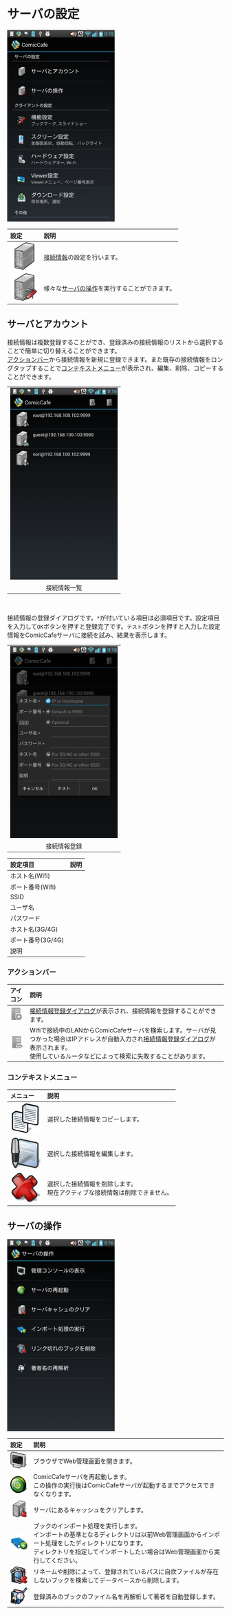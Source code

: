 # サーバの設定

<img src='https://raw.githubusercontent.com/burton999dev/ComicCafeHelp/master/images/ja/client/SettingsList.png' width='250px'/>

|設定|説明|
|:-----------|:------------|
![](https://raw.githubusercontent.com/burton999dev/ComicCafeHelp/master/images/client/preference/preference_server_setting.png)|[接続情報](#account_setting)の設定を行います。
![](https://raw.githubusercontent.com/burton999dev/ComicCafeHelp/master/images/client/preference/preference_server_function.png)|様々な[サーバの操作](#server_operation)を実行することができます。

## <a name ="account_setting">サーバとアカウント</a>
接続情報は複数登録することができ、登録済みの接続情報のリストから選択することで簡単に切り替えることができます。  
[アクションバー](#action_bar)から接続情報を新規に登録できます。また既存の接続情報をロングタップすることで[コンテキストメニュー](context_menu)が表示され、編集、削除、コピーすることができます。

<table border='0'>
<tr>
<td>
<img src='https://raw.githubusercontent.com/burton999dev/ComicCafeHelp/master/images/ja/client/AccountList.png' width='250px'/>
</td>
</tr>
<tr>
<td align='center'>接続情報一覧</td>
</tr>
</table>
<BR>

接続情報の登録ダイアログです。`*`が付いている項目は必須項目です。設定項目を入力して`OK`ボタンを押すと登録完了です。`テスト`ボタンを押すと入力した設定情報をComicCafeサーバに接続を試み、結果を表示します。

<table border='0'>
<tr>
<td>
<img src='https://raw.githubusercontent.com/burton999dev/ComicCafeHelp/master/images/ja/client/SettingsServer.png' width='250px'/>
</td>
</tr>
<tr>
<td align='center'><a name ="register_dialog">接続情報登録</a></td>
</tr>
</table>

|設定項目|説明|
|:-----------|:------------|
ホスト名(Wifi)|
ポート番号(Wifi)|
SSID|
ユーザ名|
パスワード|
ホスト名(3G/4G)|
ポート番号(3G/4G)|
説明|

### <a name ="action_bar">アクションバー</a>

|アイコン|説明|
|:-----------|:------------|
![](https://raw.githubusercontent.com/burton999dev/ComicCafeHelp/master/images/client/actionbar_menu/action_server_add.png)|[接続情報登録ダイアログ](#register_dialog)が表示され、接続情報を登録することができます。
![](https://raw.githubusercontent.com/burton999dev/ComicCafeHelp/master/images/client/actionbar_menu/action_server_search.png)|Wifiで接続中のLANからComicCafeサーバを検索します。サーバが見つかった場合はIPアドレスが自動入力され[接続情報登録ダイアログ](#register_dialog)が表示されます。<BR>使用しているルータなどによって検索に失敗することがあります。

### <a name ="context_menu">コンテキストメニュー</a>

|メニュー|説明|
|:-----------|:------------|
![](https://raw.githubusercontent.com/burton999dev/ComicCafeHelp/master/images/client/context_menu/context_menu_copy.png)|選択した接続情報をコピーします。
![](https://raw.githubusercontent.com/burton999dev/ComicCafeHelp/master/images/client/context_menu/context_menu_edit.png)|選択した接続情報を編集します。
![](https://raw.githubusercontent.com/burton999dev/ComicCafeHelp/master/images/client/context_menu/context_menu_delete.png)|選択した接続情報を削除します。<BR>現在アクティブな接続情報は削除できません。


## <a name ="server_operation">サーバの操作</a>

<img src='https://raw.githubusercontent.com/burton999dev/ComicCafeHelp/master/images/ja/client/SettingsServerOperation.png' width='250px'/>

|設定|説明|
|:-----------|:------------|
![](https://raw.githubusercontent.com/burton999dev/ComicCafeHelp/master/images/client/preference/preference_open_console.png)|ブラウザでWeb管理画面を開きます。
![](https://raw.githubusercontent.com/burton999dev/ComicCafeHelp/master/images/client/preference/preference_server_restart.png)|ComicCafeサーバを再起動します。<BR>この操作の実行後はComicCafeサーバが起動するまでアクセスできなくなります。
![](https://raw.githubusercontent.com/burton999dev/ComicCafeHelp/master/images/client/preference/preference_clear_server_cache.png)|サーバにあるキャッシュをクリアします。
![](https://raw.githubusercontent.com/burton999dev/ComicCafeHelp/master/images/client/preference/preference_server_import_book.png)|ブックのインポート処理を実行します。<BR>インポートの基準となるディレクトリは以前Web管理画面からインポート処理をしたディレクトリになります。<BR>ディレクトリを指定してインポートしたい場合はWeb管理画面から実行してください。
![](https://raw.githubusercontent.com/burton999dev/ComicCafeHelp/master/images/client/preference/preference_server_delete_broken_link.png)|リネームや削除によって、登録されているパスに自炊ファイルが存在しないブックを検索してデータベースから削除します。
![](https://raw.githubusercontent.com/burton999dev/ComicCafeHelp/master/images/client/preference/preference_server_reanalyze_author.png)|登録済みのブックのファイル名を再解析して著者を自動登録します。
